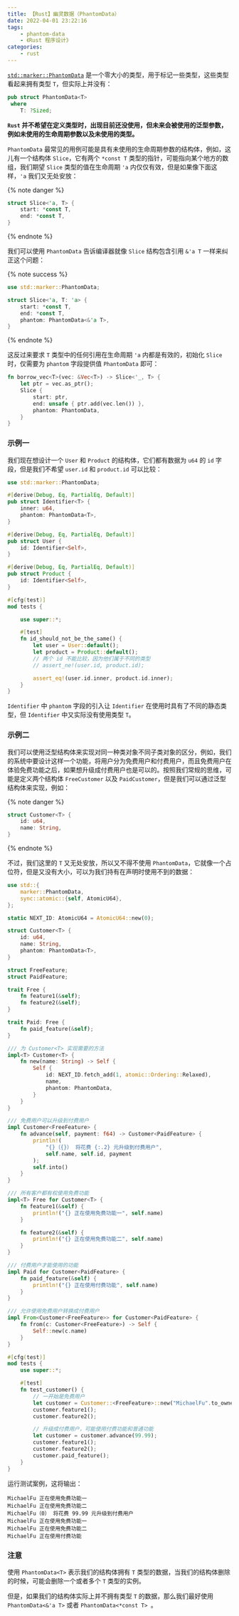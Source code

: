 ```yaml
---
title: 【Rust】幽灵数据（PhantomData）
date: 2022-04-01 23:22:16
tags:
    - phantom-data
    - 《Rust 程序设计》
categories:
    - rust
---
```


[`std::marker::PhantomData`](https://doc.rust-lang.org/std/marker/struct.PhantomData.html) 是一个零大小的类型，用于标记一些类型，这些类型看起来拥有类型 `T`，但实际上并没有：

```rust
pub struct PhantomData<T>
 where
    T: ?Sized;
```

**`Rust` 并不希望在定义类型时，出现目前还没使用，但未来会被使用的泛型参数，例如未使用的生命周期参数以及未使用的类型。**

`PhantomData` 最常见的用例可能是具有未使用的生命周期参数的结构体，例如，这儿有一个结构体 `Slice`，它有两个 `*const T` 类型的指针，可能指向某个地方的数组，我们期望 `Slice` 类型的值在生命周期 `'a` 内仅仅有效，但是如果像下面这样，`'a` 我们又无处安放：

{% note danger %}
```rust
struct Slice<'a, T> {
    start: *const T,
    end: *const T,
}
```
{% endnote %}

我们可以使用 `PhantomData` 告诉编译器就像 `Slice` 结构包含引用 `&'a T` 一样来纠正这个问题：

{% note success %}
```rust
use std::marker::PhantomData;

struct Slice<'a, T: 'a> {
    start: *const T,
    end: *const T,
    phantom: PhantomData<&'a T>,
}
```
{% endnote %}

这反过来要求 `T` 类型中的任何引用在生命周期 `'a` 内都是有效的，初始化 `Slice` 时，仅需要为 `phantom` 字段提供值 `PhantomData` 即可：

```rust
fn borrow_vec<T>(vec: &Vec<T>) -> Slice<'_, T> {
    let ptr = vec.as_ptr();
    Slice {
        start: ptr,
        end: unsafe { ptr.add(vec.len()) },
        phantom: PhantomData,
    }
}
```

<!-- more -->

### 示例一

我们现在想设计一个 `User` 和 `Product` 的结构体，它们都有数据为 `u64` 的 `id` 字段，但是我们不希望 `user.id` 和 `product.id` 可以比较：

```rust
use std::marker::PhantomData;

#[derive(Debug, Eq, PartialEq, Default)]
pub struct Identifier<T> {
    inner: u64,
    phantom: PhantomData<T>,
}

#[derive(Debug, Eq, PartialEq, Default)]
pub struct User {
    id: Identifier<Self>,
}

#[derive(Debug, Eq, PartialEq, Default)]
pub struct Product {
    id: Identifier<Self>,
}

#[cfg(test)]
mod tests {

    use super::*;

    #[test]
    fn id_should_not_be_the_same() {
        let user = User::default();
        let product = Product::default();
        // 两个 id 不能比较，因为他们属于不同的类型
        // assert_ne!(user.id, product.id);

        assert_eq!(user.id.inner, product.id.inner);
    }
}
```

`Identifier` 中 `phantom` 字段的引入让 `Identifier` 在使用时具有了不同的静态类型，但 `Identifier` 中又实际没有使用类型 `T`。

### 示例二

我们可以使用泛型结构体来实现对同一种类对象不同子类对象的区分，例如，我们的系统中要设计这样一个功能，将用户分为免费用户和付费用户，而且免费用户在体验免费功能之后，如果想升级成付费用户也是可以的。按照我们常规的思维，可能是定义两个结构体 `FreeCustomer` 以及 `PaidCustomer`，但是我们可以通过泛型结构体来实现，例如：

{% note danger %}
```rust
struct Customer<T> {
    id: u64,
    name: String,
}
```
{% endnote %}

不过，我们这里的 `T` 又无处安放，所以又不得不使用 `PhantomData`，它就像一个占位符，但是又没有大小，可以为我们持有在声明时使用不到的数据：

```rust
use std::{
    marker::PhantomData,
    sync::atomic::{self, AtomicU64},
};

static NEXT_ID: AtomicU64 = AtomicU64::new(0);

struct Customer<T> {
    id: u64,
    name: String,
    phantom: PhantomData<T>,
}

struct FreeFeature;
struct PaidFeature;

trait Free {
    fn feature1(&self);
    fn feature2(&self);
}

trait Paid: Free {
    fn paid_feature(&self);
}

/// 为 Customer<T> 实现需要的方法
impl<T> Customer<T> {
    fn new(name: String) -> Self {
        Self {
            id: NEXT_ID.fetch_add(1, atomic::Ordering::Relaxed),
            name,
            phantom: PhantomData,
        }
    }
}

/// 免费用户可以升级到付费用户
impl Customer<FreeFeature> {
    fn advance(self, payment: f64) -> Customer<PaidFeature> {
        println!(
            "{}（{}） 将花费 {:.2} 元升级到付费用户",
            self.name, self.id, payment
        );
        self.into()
    }
}

/// 所有客户都有权使用免费功能
impl<T> Free for Customer<T> {
    fn feature1(&self) {
        println!("{} 正在使用免费功能一", self.name)
    }

    fn feature2(&self) {
        println!("{} 正在使用免费功能二", self.name)
    }
}

/// 付费用户才能使用的功能
impl Paid for Customer<PaidFeature> {
    fn paid_feature(&self) {
        println!("{} 正在使用付费功能", self.name)
    }
}

/// 允许使用免费用户转换成付费用户
impl From<Customer<FreeFeature>> for Customer<PaidFeature> {
    fn from(c: Customer<FreeFeature>) -> Self {
        Self::new(c.name)
    }
}

#[cfg(test)]
mod tests {
    use super::*;

    #[test]
    fn test_customer() {
        // 一开始是免费用户
        let customer = Customer::<FreeFeature>::new("MichaelFu".to_owned());
        customer.feature1();
        customer.feature2();

        // 升级成付费用户，可能使用付费功能和普通功能
        let customer = customer.advance(99.99);
        customer.feature1();
        customer.feature2();
        customer.paid_feature();
    }
}
```

运行测试案例，这将输出：

    MichaelFu 正在使用免费功能一
    MichaelFu 正在使用免费功能二
    MichaelFu（0） 将花费 99.99 元升级到付费用户
    MichaelFu 正在使用免费功能一
    MichaelFu 正在使用免费功能二
    MichaelFu 正在使用付费功能


### 注意

使用 `PhantomData<T>` 表示我们的结构体拥有 `T` 类型的数据，当我们的结构体删除的时候，可能会删除一个或者多个 `T` 类型的实例。

但是，如果我们的结构体实际上并不拥有类型 `T` 的数据，那么我们最好使用 `PhantomData<&'a T>` 或者 `PhantomData<*const T> `。

